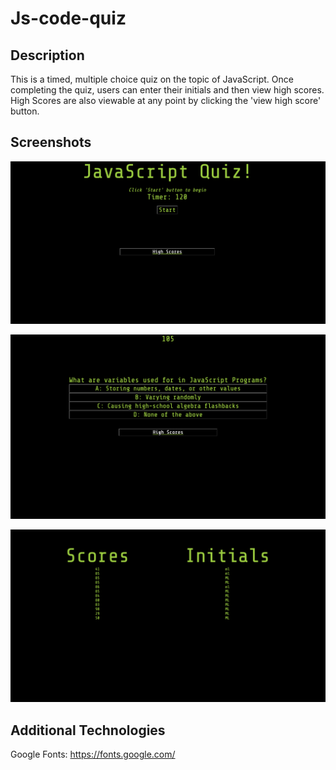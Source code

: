 # Js-code-quiz

## Description
This is a timed, multiple choice quiz on the topic of JavaScript. Once completing the quiz, users can enter their initials and then view high scores. High Scores are also viewable at any point by clicking the 'view high score' button. 

## Screenshots

![start](assets/images/start.png)

![question-#1](assets/images/q1.png)

![scores](assets/images/scores.png)

## Additional Technologies
Google Fonts: https://fonts.google.com/


